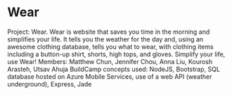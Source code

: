 Wear
====
Project: Wear. 
Wear is website that saves you time in the morning and simplifies your life. It tells you the weather for the day and, using an awesome clothing database, tells you what to wear, with clothing items including a button-up shirt, shorts, high tops, and gloves. Simplify your life, use Wear!
Members: Matthew Chun, Jennifer Chou, Anna Liu, Kourosh Arasteh, Utsav Ahuja
BuildCamp concepts used: NodeJS, Bootstrap, SQL database hosted on Azure Mobile Services, use of a web API (weather underground), Express, Jade

